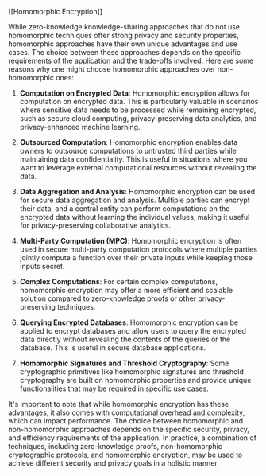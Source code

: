 
[[Homomorphic Encryption]]

While zero-knowledge knowledge-sharing approaches that do not use homomorphic techniques offer strong privacy and security properties, homomorphic approaches have their own unique advantages and use cases. The choice between these approaches depends on the specific requirements of the application and the trade-offs involved. Here are some reasons why one might choose homomorphic approaches over non-homomorphic ones:

1. **Computation on Encrypted Data**: Homomorphic encryption allows for computation on encrypted data. This is particularly valuable in scenarios where sensitive data needs to be processed while remaining encrypted, such as secure cloud computing, privacy-preserving data analytics, and privacy-enhanced machine learning.

2. **Outsourced Computation**: Homomorphic encryption enables data owners to outsource computations to untrusted third parties while maintaining data confidentiality. This is useful in situations where you want to leverage external computational resources without revealing the data.

3. **Data Aggregation and Analysis**: Homomorphic encryption can be used for secure data aggregation and analysis. Multiple parties can encrypt their data, and a central entity can perform computations on the encrypted data without learning the individual values, making it useful for privacy-preserving collaborative analytics.

4. **Multi-Party Computation (MPC)**: Homomorphic encryption is often used in secure multi-party computation protocols where multiple parties jointly compute a function over their private inputs while keeping those inputs secret.

5. **Complex Computations**: For certain complex computations, homomorphic encryption may offer a more efficient and scalable solution compared to zero-knowledge proofs or other privacy-preserving techniques.

6. **Querying Encrypted Databases**: Homomorphic encryption can be applied to encrypt databases and allow users to query the encrypted data directly without revealing the contents of the queries or the database. This is useful in secure database applications.

7. **Homomorphic Signatures and Threshold Cryptography**: Some cryptographic primitives like homomorphic signatures and threshold cryptography are built on homomorphic properties and provide unique functionalities that may be required in specific use cases.

It's important to note that while homomorphic encryption has these advantages, it also comes with computational overhead and complexity, which can impact performance. The choice between homomorphic and non-homomorphic approaches depends on the specific security, privacy, and efficiency requirements of the application. In practice, a combination of techniques, including zero-knowledge proofs, non-homomorphic cryptographic protocols, and homomorphic encryption, may be used to achieve different security and privacy goals in a holistic manner.